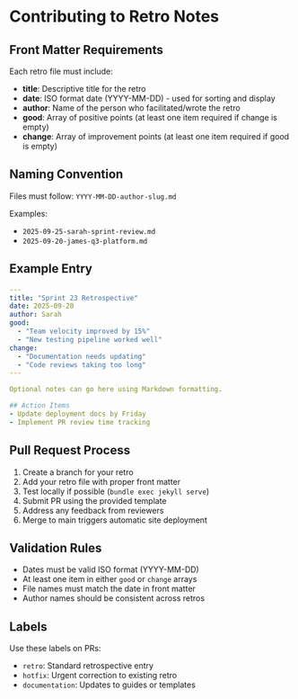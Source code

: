 # Contributing to Retro Notes

## Front Matter Requirements

Each retro file must include:

- **title**: Descriptive title for the retro
- **date**: ISO format date (YYYY-MM-DD) - used for sorting and display
- **author**: Name of the person who facilitated/wrote the retro
- **good**: Array of positive points (at least one item required if change is empty)
- **change**: Array of improvement points (at least one item required if good is empty)

## Naming Convention

Files must follow: `YYYY-MM-DD-author-slug.md`

Examples:
- `2025-09-25-sarah-sprint-review.md`
- `2025-09-20-james-q3-platform.md`

## Example Entry

```yaml
---
title: "Sprint 23 Retrospective"
date: 2025-09-20
author: Sarah
good:
  - "Team velocity improved by 15%"
  - "New testing pipeline worked well"
change:
  - "Documentation needs updating"
  - "Code reviews taking too long"
---

Optional notes can go here using Markdown formatting.

## Action Items
- Update deployment docs by Friday
- Implement PR review time tracking
```

## Pull Request Process

1. Create a branch for your retro
2. Add your retro file with proper front matter
3. Test locally if possible (`bundle exec jekyll serve`)
4. Submit PR using the provided template
5. Address any feedback from reviewers
6. Merge to main triggers automatic site deployment

## Validation Rules

- Dates must be valid ISO format (YYYY-MM-DD)
- At least one item in either `good` or `change` arrays
- File names must match the date in front matter
- Author names should be consistent across retros

## Labels

Use these labels on PRs:
- `retro`: Standard retrospective entry
- `hotfix`: Urgent correction to existing retro
- `documentation`: Updates to guides or templates